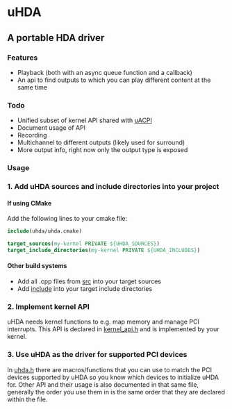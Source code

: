 # uHDA
## A portable HDA driver

### Features
- Playback (both with an async queue function and a callback)
- An api to find outputs to which you can play different content at the same time

### Todo
- Unified subset of kernel API shared with [uACPI](https://github.com/UltraOS/uACPI)
- Document usage of API
- Recording
- Multichannel to different outputs (likely used for surround)
- More output info, right now only the output type is exposed

### Usage

### 1. Add uHDA sources and include directories into your project

#### If using CMake
Add the following lines to your cmake file:
```cmake
include(uhda/uhda.cmake)

target_sources(my-kernel PRIVATE ${UHDA_SOURCES})
target_include_directories(my-kernel PRIVATE ${UHDA_INCLUDES})
```

#### Other build systems
- Add all .cpp files from [src](src) into your target sources
- Add [include](include) into your target include directories

### 2. Implement kernel API
uHDA needs kernel functions to e.g. map memory and manage PCI interrupts.
This API is declared in [kernel_api.h](include/uhda/kernel_api.h) and is implemented by your kernel.

### 3. Use uHDA as the driver for supported PCI devices
In [uhda.h](include/uhda/uhda.h) there are macros/functions that you can use to match the PCI devices supported by uHDA so you know which devices to initialize uHDA for.
Other API and their usage is also documented in that same file,
generally the order you use them in is the same order that they are declared within
the file.

